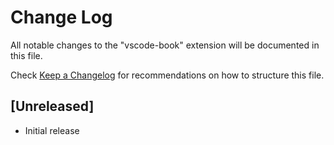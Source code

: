 # Change Log

All notable changes to the "vscode-book" extension will be documented in this file.

Check [Keep a Changelog](http://keepachangelog.com/) for recommendations on how to structure this file.

## [Unreleased]

- Initial release